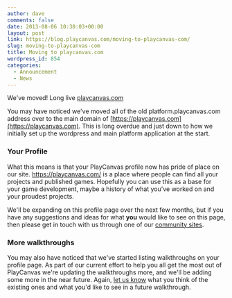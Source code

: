 ```yaml
---
author: dave
comments: false
date: 2013-08-06 10:30:03+00:00
layout: post
link: https://blog.playcanvas.com/moving-to-playcanvas-com/
slug: moving-to-playcanvas-com
title: Moving to playcanvas.com
wordpress_id: 854
categories:
  - Announcement
  - News
---
```


We've moved! Long live [playcanvas.com](https://playcanvas.com)

You may have noticed we've moved all of the old platform.playcanvas.com address over to the main domain of [https://playcanvas.com](https://playcanvas.com). This is long overdue and just down to how we initially set up the wordpress and main platform application at the start.

### Your Profile

What this means is that your PlayCanvas profile now has pride of place on our site. <https://playcanvas.com/> is a place where people can find all your projects and published games. Hopefully you can use this as a base for your game development, maybe a history of what you've worked on and your proudest projects.

We'll be expanding on this profile page over the next few months, but if you have any suggestions and ideas for what **you** would like to see on this page, then please get in touch with us through one of our [community sites](https://playcanvas.com/community).

### More walkthroughs

You may also have noticed that we've started listing walkthroughs on your profile page. As part of our current effort to help you all get the most out of PlayCanvas we're updating the walkthroughs more, and we'll be adding some more in the near future. Again, [let us know](https://playcanvas.com/community) what you think of the existing ones and what you'd like to see in a future walkthrough.

